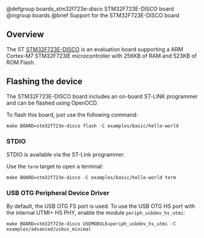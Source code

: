 @defgroup    boards_stm32f723e-disco STM32F723E-DISCO board
@ingroup     boards
@brief       Support for the STM32F723E-DISCO board

## Overview

The ST [STM32F723E-DISCO](https://www.st.com/en/evaluation-tools/32f723ediscovery.html)
is an evaluation board supporting a ARM Cortex-M7 STM32F723IE microcontroller
with 256KB of RAM and 523KB of ROM Flash.

## Flashing the device

The STM32F723E-DISCO board includes an on-board ST-LINK programmer and can be
flashed using OpenOCD.

To flash this board, just use the following command:

```
make BOARD=stm32f723e-disco flash -C examples/basic/hello-world
```

### STDIO

STDIO is available via the ST-Link programmer.

Use the `term` target to open a terminal:

    make BOARD=stm32f723e-disco -C examples/basic/hello-world term

### USB OTG Peripheral Device Driver

By default, the USB OTG FS port is used. To use the USB OTG HS port with the
internal UTMI+ HS PHY, enable the module `periph_usbdev_hs_utmi`:

    make BOARD=stm32f723e-disco USEMODULE=periph_usbdev_hs_utmi -C examples/advanced/usbus_minimal
